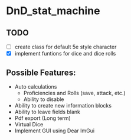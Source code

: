 # DnD_stat_machine

## TODO

- [ ] create class for default 5e style character
- [x] implement funtions for dice and dice rolls

## Possible Features:
* Auto calculations
   - Proficiencies and Rolls (save, attack, etc.)
   - Ability to disable
* Ability to create new information blocks
* Ability to leave fields blank
* Pdf export (Long term)
* Virtual Dice
* Implement GUI using Dear ImGui
